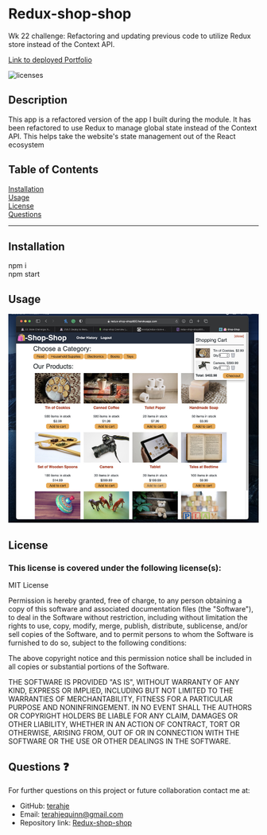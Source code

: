 # Redux-shop-shop
Wk 22 challenge: Refactoring and updating previous code to utilize Redux store instead of the Context API.

[Link to deployed Portfolio](https://redux-shop-shop800.herokuapp.com)


![licenses](https://img.shields.io/badge/License-MIT_License-blue.svg)

## Description
This app is a refactored version of the app I built during the module. It has been refactored to use Redux to manage global state instead of the Context API. This helps take the website's state management out of the React ecosystem

## Table of Contents
[Installation](#installation)<br>
[Usage](#usage)<br>
[License](#license)<br>
[Questions](#questions)<br>
***
## Installation
npm i<br>
npm start

## Usage
![](/screenshot.jpg)

## License
### This license is covered under the following license(s):
MIT License

Permission is hereby granted, free of charge, to any person obtaining a copy
of this software and associated documentation files (the "Software"), to deal
in the Software without restriction, including without limitation the rights
to use, copy, modify, merge, publish, distribute, sublicense, and/or sell
copies of the Software, and to permit persons to whom the Software is
furnished to do so, subject to the following conditions:

The above copyright notice and this permission notice shall be included in all
copies or substantial portions of the Software.

THE SOFTWARE IS PROVIDED "AS IS", WITHOUT WARRANTY OF ANY KIND, EXPRESS OR
IMPLIED, INCLUDING BUT NOT LIMITED TO THE WARRANTIES OF MERCHANTABILITY,
FITNESS FOR A PARTICULAR PURPOSE AND NONINFRINGEMENT. IN NO EVENT SHALL THE
AUTHORS OR COPYRIGHT HOLDERS BE LIABLE FOR ANY CLAIM, DAMAGES OR OTHER
LIABILITY, WHETHER IN AN ACTION OF CONTRACT, TORT OR OTHERWISE, ARISING FROM,
OUT OF OR IN CONNECTION WITH THE SOFTWARE OR THE USE OR OTHER DEALINGS IN THE
SOFTWARE.

## Questions :question:
For further questions on this project or future collaboration contact me at:<br>
* GitHub: [terahje](https://github.com/terahje)
* Email: terahjequinn@gmail.com
* Repository link: [Redux-shop-shop](https://github.com/terahje/redux-store-shop-shop)